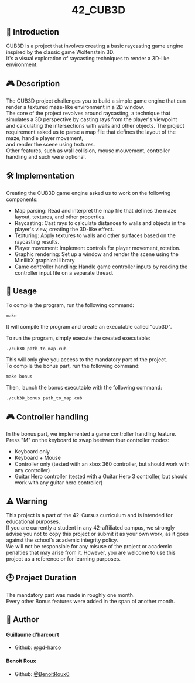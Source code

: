 # <p align="center">42_CUB3D</p>

## 📑 Introduction
CUB3D is a project that involves creating a basic raycasting game engine inspired by the classic game Wolfenstein 3D. <br>
It's a visual exploration of raycasting techniques to render a 3D-like environment.

## 🎮️ Description
The CUB3D project challenges you to build a simple game engine that can render a textured maze-like environment in a 2D window. <br>
The core of the project revolves around raycasting, a technique that simulates a 3D perspective by casting rays from the player's viewpoint <br>
and calculating the intersections with walls and other objects.
The project requirement asked us to parse a map file that defines the layout of the maze, handle player movement, <br>
and render the scene using textures. <br>
Other features, such as wall collision, mouse mouvement, controller handling and such were optional.

## 🛠️ Implementation
Creating the CUB3D game engine asked us to work on the following components:

- Map parsing: Read and interpret the map file that defines the maze layout, textures, and other properties.
- Raycasting: Cast rays to calculate distances to walls and objects in the player's view, creating the 3D-like effect.
- Texturing: Apply textures to walls and other surfaces based on the raycasting results.
- Player movement: Implement controls for player movement, rotation.
- Graphic rendering: Set up a window and render the scene using the MinilibX graphical library
- Game controller handling: Handle game controller inputs by reading the controller input file on a separate thread.

## 💽 Usage
To compile the program, run the following command:
```shell
make
```
It will compile the program and create an executable called "cub3D".<br>


To run the program, simply execute the created executable:
```shell
./cub3D path_to_map.cub
```

This will only give you access to the mandatory part of the project. <br>
To compile the bonus part, run the following command:
```shell
make bonus
```
Then, launch the bonus executable with the following command:
```shell
./cub3D_bonus path_to_map.cub
```



## 🎮 Controller handling
In the bonus part, we implemented a game controller handling feature. <br>
Press "M" on the keyboard to swap beetwen four controller modes: <br>
- Keyboard only
- Keyboard + Mouse
- Controller only (tested with an xbox 360 controller, but should work with any controller)
- Guitar Hero controller (tested with a Guitar Hero 3 controller, but should work with any guitar hero controller)

##  ⚠️ Warning
This project is a part of the 42-Cursus curriculum and is intended for educational purposes. <br>
If you are currently a student in any 42-affiliated campus, we strongly advise you not to copy this project or submit it as your own work, as it goes against the school's academic integrity policy. <br>
We will not be responsible for any misuse of the project or academic penalties that may arise from it. However, you are welcome to use this project as a reference or for learning purposes.

## 🕒 Project Duration
The mandatory part was made in roughly one month. <br>
Every other Bonus features were added in the span of another month.

## 🙇 Author
#### Guillaume d'harcourt
- Github: [@gd-harco](https://github.com/gd-harco)<br>

#### Benoit Roux
- Github: [@BenoitRoux0](https://github.com/BenoitRoux0)<br>
